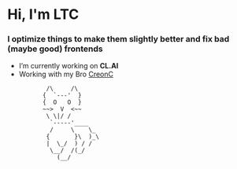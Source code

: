# Hi, I'm LTC

### I optimize things to make them slightly better and fix bad (maybe good) frontends

- I’m currently working on **CL.AI**
- Working with my Bro [CreonC](https://github.com/CreonC)

```
           /\     /\
          {  `---'  }
          {  O   O  }
          ~~>  V  <~~
           \ \|/ /
            `-----'____
            /     \    \_
           {       }\  )_\
           |  \_/  ) / /
            \__/  /(_/ 
              (__/
```

